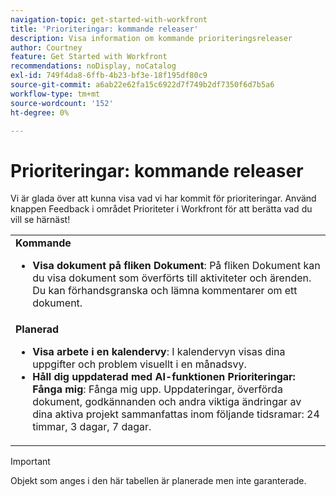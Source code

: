 ```yaml
---
navigation-topic: get-started-with-workfront
title: 'Prioriteringar: kommande releaser'
description: Visa information om kommande prioriteringsreleaser
author: Courtney
feature: Get Started with Workfront
recommendations: noDisplay, noCatalog
exl-id: 749f4da8-6ffb-4b23-bf3e-18f195df80c9
source-git-commit: a6ab22e62fa15c6922d7f749b2df7350f6d7b5a6
workflow-type: tm+mt
source-wordcount: '152'
ht-degree: 0%

---
```


# Prioriteringar: kommande releaser

Vi är glada över att kunna visa vad vi har kommit för prioriteringar. Använd knappen Feedback i området Prioriteter i Workfront för att berätta vad du vill se härnäst!

<table>
  <tr>
    <td><strong>Kommande</strong>
    <ul>

<li><strong>Visa dokument på fliken Dokument</strong>: På fliken Dokument kan du visa dokument som överförts till aktiviteter och ärenden. Du kan förhandsgranska och lämna kommentarer om ett dokument. </li>
    </ul>
    </td>
  </tr>
  <tr>
    <td><strong>Planerad</strong>
    <ul>
    <li><strong>Visa arbete i en kalendervy</strong>: I kalendervyn visas dina uppgifter och problem visuellt i en månadsvy.</li>
    <li><strong>Håll dig uppdaterad med AI-funktionen Prioriteringar: Fånga mig</strong>: Fånga mig upp. Uppdateringar, överförda dokument, godkännanden och andra viktiga ändringar av dina aktiva projekt sammanfattas inom följande tidsramar: 24 timmar, 3 dagar, 7 dagar.</li>
    </ul>
    </td>
  </tr>
</table>


>[!IMPORTANT]
>
>Objekt som anges i den här tabellen är planerade men inte garanterade.
